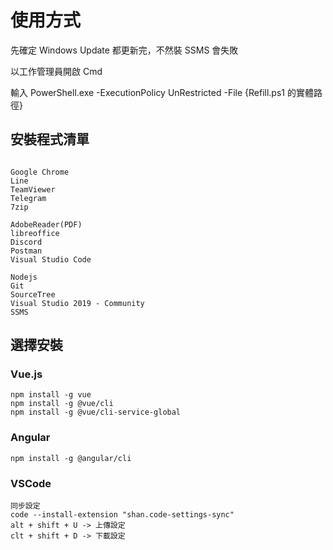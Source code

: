 # 使用方式

先確定 Windows Update 都更新完，不然裝 SSMS 會失敗

以工作管理員開啟 Cmd

輸入 PowerShell.exe -ExecutionPolicy UnRestricted -File {Refill.ps1 的實體路徑}

## 安裝程式清單

```

Google Chrome
Line
TeamViewer
Telegram
7zip

AdobeReader(PDF)
libreoffice
Discord
Postman
Visual Studio Code

Nodejs
Git
SourceTree
Visual Studio 2019 - Community
SSMS

```

## 選擇安裝

### Vue.js

```
npm install -g vue
npm install -g @vue/cli
npm install -g @vue/cli-service-global
```

### Angular

```
npm install -g @angular/cli
```

### VSCode

```
同步設定
code --install-extension "shan.code-settings-sync"
alt + shift + U -> 上傳設定
clt + shift + D -> 下載設定
```
